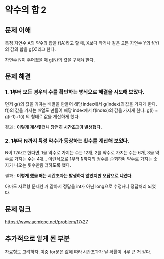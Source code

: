 # 약수의 합 2

## 문제 이해
특정 자연수 A의 약수의 합을 f(A)라고 할 때, X보다 작거나 같은 모든 자연수 Y의 f(Y)의 값의 합을 g(X)라고 한다.

자연수 N이 주어졌을 때 g(N)의 값을 구해야 한다.

## 문제 해결
### 1. 1부터 모든 경우의 수를 확인하는 방식으로 해결을 시도해 보았다.
먼저 g()의 값을 가지는 배열을 만들어 해당 index에서 g(index)의 값을 가지게 한다.
f()의 값을 가지는 배열도 만들어 해당 index에서 f(index)의 값을 가지게 한다.
g(i) = g(i-1)+f(i) 의 형태로 값을 계산하게 했다.

결과 : 
**이렇게 계산했더니 당연히 시간초과가 발생했다.**

### 2. 1부터 N까지 특정 약수가 등장하는 횟수를 계산해 보았다.
N이 12라고 한다면, 1을 약수로 가지는 수는 12개, 2를 약수로 가지는 수는 6개, 3을 약수로 가지는 수는 4개... 이런식으로 1부터 N까지의 정수를 순회하며 약수로 가지는 숫자가 나오는 횟수만큼 더하도록 했다.

결과 :
**이렇게 했을 때는 시간초과는 발생하지 않았지만 오답으로 나왔다.**

아마도 자료형 문제인 거 같아서 정답을 int가 아닌 long으로 수정하니 정답처리 되었다.


## 문제 링크
https://www.acmicpc.net/problem/17427

## 추가적으로 알게 된 부분
자료형도 고려하자.
이중 for문은 값에 따라 시간초과가 날 확률이 너무 큰 거 같다.